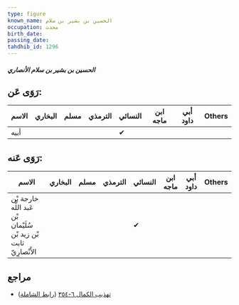 ```yaml
---
type: figure
known_name: الحسين بن بشير بن سلام
occupation: محدث
birth_date:
passing_date:
tahdhib_id: 1296
---
```

##### الحسين بن بشير بن سلام الأنصاري

## رَوَى عَن:
| الاسم | البخاري | مسلم | الترمذي | النسائي | ابن ماجه | أبي داود | Others |
| ----- | ------- | ---- | ------- | ------- | -------- | -------- | ------ |
| أبيه  |         |      |         | ✔       |          |          |        |
## رَوَى عَنه:
| الاسم                                                             | البخاري | مسلم | الترمذي | النسائي | ابن ماجه | أبي داود | Others |
| ----------------------------------------------------------------- | ------- | ---- | ------- | ------- | -------- | -------- | ------ |
| خارجة بْن عَبد اللَّه بْن سُلَيْمان بْن زيد بْن ثابت الأَنْصارِيّ |         |      |         | ✔       |          |          |        |
## مراجع
- [تهذيب الكمال ٦-٣٥٤](obsidian://open?vault=Tahdhib-al-Kamal&file=Figures/١٢٩٦-الحسين%20بن%20بشير%20بن%20سلام%20الأنصاري) ([رابط الشاملة](https://shamela.ws/book/3722/3018))